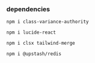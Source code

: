 ### dependencies

```
npm i class-variance-authority
```

```
npm i lucide-react
```

```
npm i clsx tailwind-merge
```

```
npm i @upstash/redis
```